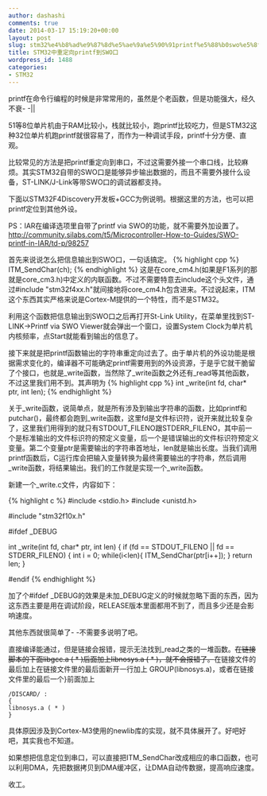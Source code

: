 ```yaml
---
author: dashashi
comments: true
date: 2014-03-17 15:19:20+00:00
layout: post
slug: stm32%e4%b8%ad%e9%87%8d%e5%ae%9a%e5%90%91printf%e5%88%b0swo%e5%8f%a3
title: STM32中重定向printf到SWO口
wordpress_id: 1488
categories:
- STM32
---
```


printf在命令行编程的时候是非常常用的，虽然是个老函数，但是功能强大，经久不衰- -||

51等8位单片机由于RAM比较小，栈就比较小，跑printf比较吃力，但是STM32这种32位单片机跑printf就很容易了，而作为一种调试手段，printf十分方便、直观。

比较常见的方法是把printf重定向到串口，不过这需要外接一个串口线，比较麻烦。其实STM32自带的SWO口是能够异步输出数据的，而且不需要外接什么设备，ST-LINK/J-Link等带SWO口的调试器都支持。

下面以STM32F4Discovery开发板+GCC为例说明。根据这里的方法，也可以把printf定位到其他外设。<!-- more -->

PS：IAR在编译选项里自带了printf via SWO的功能，就不需要外加设置了。http://community.silabs.com/t5/Microcontroller-How-to-Guides/SWO-printf-in-IAR/td-p/98257

首先来说说怎么把信息输出到SWO口，一句话搞定。
{% highlight cpp %}
ITM_SendChar(ch);
{% endhighlight %}
这是在core_cm4.h(如果是F1系列的那就是core_cm3.h)中定义的内联函数。不过不需要特意去include这个头文件，通过#include "stm32f4xx.h"就间接地将core_cm4.h包含进来。不过说起来，ITM这个东西其实严格来说是Cortex-M提供的一个特性，而不是STM32。

利用这个函数把信息输出到SWO口之后再打开St-Link Utility，在菜单里找到ST-LINK→Printf via SWO Viewer就会弹出一个窗口，设置System Clock为单片机内核频率，点Start就能看到输出的信息了。

接下来就是把printf函数输出的字符串重定向过去了。由于单片机的外设功能是根据需求变化的，编译器不可能确定printf需要用到的外设资源，于是乎它就干脆留了个接口，也就是_write函数，当然除了_write函数之外还有_read等其他函数，不过这里我们用不到。其声明为
{% highlight cpp %}
int _write(int fd, char* ptr, int len);
{% endhighlight %}

关于_write函数，说简单点，就是所有涉及到输出字符串的函数，比如printf和putchar()，最终都会跑到_write函数，这里fd是文件标识符，说开来就比较复杂了，这里我们用得到的就只有STDOUT_FILENO跟STDERR_FILENO，其中前一个是标准输出的文件标识符的预定义变量，后一个是错误输出的文件标识符预定义变量。第二个变量ptr是需要输出的字符串首地址，len就是输出长度。当我们调用printf函数后，C运行库会把输入变量转换为最终需要输出的字符串，然后调用_write函数，将结果输出。我们的工作就是实现一个_write函数。

新建一个_write.c文件，内容如下：

{% highlight c %}
#include <stdio.h>
#include <unistd.h>

#include "stm32f10x.h"

#ifdef _DEBUG

int _write(int fd, char* ptr, int len)
{
	if (fd == STDOUT_FILENO || fd == STDERR_FILENO)
	{
		int i = 0;
		while(i<len){
			ITM_SendChar(ptr[i++]);
		}
		return len;
	}

#endif
{% endhighlight %}

加了个#ifdef _DEBUG的效果是未加_DEBUG定义的时候就忽略下面的东西，因为这东西主要是用在调试阶段，RELEASE版本里面都用不到了，而且多少还是会影响速度。

其他东西就很简单了- -不需要多说明了吧。

直接编译能通过，但是链接会报错，提示无法找到_read之类的一堆函数。<del>在链接脚本的下面libgcc.a ( * )后面加上libnosys.a ( * )，就不会报错了。</del>在链接文件的最后加上在链接文件里的最后面新开一行加上 GROUP(libnosys.a)，或者在链接文件里的最后一个}前面加上


	/DISCARD/ :
	{
	libnosys.a ( * )
	}


具体原因涉及到Cortex-M3使用的newlib库的实现，就不具体展开了。好吧好吧，其实我也不知道。

如果想把信息定位到串口，可以直接把ITM_SendChar改成相应的串口函数，也可以利用DMA，先把数据拷贝到DMA缓冲区，让DMA自动传数据，提高响应速度。

收工。
